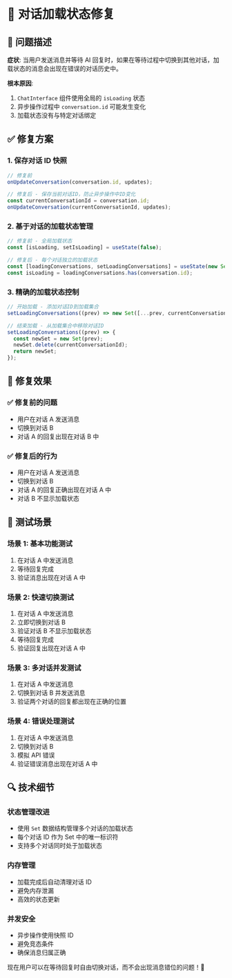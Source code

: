 # 🔧 对话加载状态修复

## 🐛 问题描述

**症状**: 当用户发送消息并等待 AI 回复时，如果在等待过程中切换到其他对话，加载状态的消息会出现在错误的对话历史中。

**根本原因**:

1. `ChatInterface` 组件使用全局的 `isLoading` 状态
2. 异步操作过程中 `conversation.id` 可能发生变化
3. 加载状态没有与特定对话绑定

## ✅ 修复方案

### 1. 保存对话 ID 快照

```javascript
// 修复前
onUpdateConversation(conversation.id, updates);

// 修复后 - 保存当前对话ID，防止异步操作中ID变化
const currentConversationId = conversation.id;
onUpdateConversation(currentConversationId, updates);
```

### 2. 基于对话的加载状态管理

```javascript
// 修复前 - 全局加载状态
const [isLoading, setIsLoading] = useState(false);

// 修复后 - 每个对话独立的加载状态
const [loadingConversations, setLoadingConversations] = useState(new Set());
const isLoading = loadingConversations.has(conversation.id);
```

### 3. 精确的加载状态控制

```javascript
// 开始加载 - 添加对话ID到加载集合
setLoadingConversations((prev) => new Set([...prev, currentConversationId]));

// 结束加载 - 从加载集合中移除对话ID
setLoadingConversations((prev) => {
  const newSet = new Set(prev);
  newSet.delete(currentConversationId);
  return newSet;
});
```

## 🎯 修复效果

### ✅ 修复前的问题

- 用户在对话 A 发送消息
- 切换到对话 B
- 对话 A 的回复出现在对话 B 中

### ✅ 修复后的行为

- 用户在对话 A 发送消息
- 切换到对话 B
- 对话 A 的回复正确出现在对话 A 中
- 对话 B 不显示加载状态

## 🧪 测试场景

### 场景 1: 基本功能测试

1. 在对话 A 中发送消息
2. 等待回复完成
3. 验证消息出现在对话 A 中

### 场景 2: 快速切换测试

1. 在对话 A 中发送消息
2. 立即切换到对话 B
3. 验证对话 B 不显示加载状态
4. 等待回复完成
5. 验证回复出现在对话 A 中

### 场景 3: 多对话并发测试

1. 在对话 A 中发送消息
2. 切换到对话 B 并发送消息
3. 验证两个对话的回复都出现在正确的位置

### 场景 4: 错误处理测试

1. 在对话 A 中发送消息
2. 切换到对话 B
3. 模拟 API 错误
4. 验证错误消息出现在对话 A 中

## 🔍 技术细节

### 状态管理改进

- 使用 `Set` 数据结构管理多个对话的加载状态
- 每个对话 ID 作为 Set 中的唯一标识符
- 支持多个对话同时处于加载状态

### 内存管理

- 加载完成后自动清理对话 ID
- 避免内存泄漏
- 高效的状态更新

### 并发安全

- 异步操作使用快照 ID
- 避免竞态条件
- 确保消息归属正确

现在用户可以在等待回复时自由切换对话，而不会出现消息错位的问题！🎉
